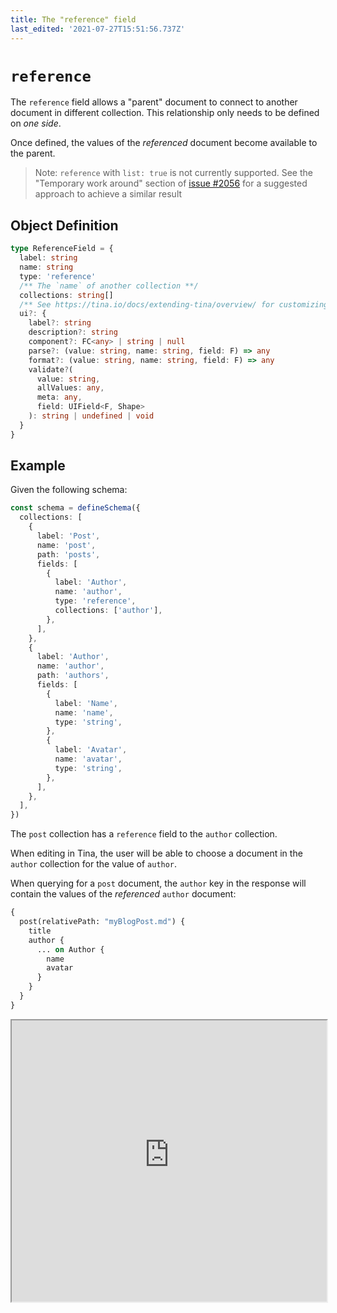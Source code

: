 ```yaml
---
title: The "reference" field
last_edited: '2021-07-27T15:51:56.737Z'
---
```


# `reference`

The `reference` field allows a "parent" document to connect to another document in different collection. This relationship only needs to be defined on _one side_.

Once defined, the values of the _referenced_ document become available to the parent.

> Note: `reference` with `list: true` is not currently supported. See the "Temporary work around" section of [issue #2056](https://github.com/tinacms/tinacms/issues/2056) for a suggested approach to achieve a similar result

## Object Definition

```ts
type ReferenceField = {
  label: string
  name: string
  type: 'reference'
  /** The `name` of another collection **/
  collections: string[]
  /** See https://tina.io/docs/extending-tina/overview/ for customizing the UI **/
  ui?: {
    label?: string
    description?: string
    component?: FC<any> | string | null
    parse?: (value: string, name: string, field: F) => any
    format?: (value: string, name: string, field: F) => any
    validate?(
      value: string,
      allValues: any,
      meta: any,
      field: UIField<F, Shape>
    ): string | undefined | void
  }
}
```

## Example

Given the following schema:

```ts
const schema = defineSchema({
  collections: [
    {
      label: 'Post',
      name: 'post',
      path: 'posts',
      fields: [
        {
          label: 'Author',
          name: 'author',
          type: 'reference',
          collections: ['author'],
        },
      ],
    },
    {
      label: 'Author',
      name: 'author',
      path: 'authors',
      fields: [
        {
          label: 'Name',
          name: 'name',
          type: 'string',
        },
        {
          label: 'Avatar',
          name: 'avatar',
          type: 'string',
        },
      ],
    },
  ],
})
```

The `post` collection has a `reference` field to the `author` collection.

When editing in Tina, the user will be able to choose a document in the `author` collection for the value of `author`.

When querying for a `post` document, the `author` key in the response will contain the values of the _referenced_ `author` document:

```graphql
{
  post(relativePath: "myBlogPost.md") {
    title
    author {
      ... on Author {
        name
        avatar
      }
    }
  }
}
```

<iframe width="100%" height="450px" src="https://tina-gql-playground.vercel.app/iframe/reference" />
